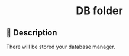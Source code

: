 # <p align="center">**DB folder**</p>

## 📄 **Description**
There will be stored your database manager.